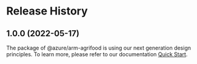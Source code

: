 # Release History
    
## 1.0.0 (2022-05-17)

The package of @azure/arm-agrifood is using our next generation design principles. To learn more, please refer to our documentation [Quick Start](https://aka.ms/js-track2-quickstart).
